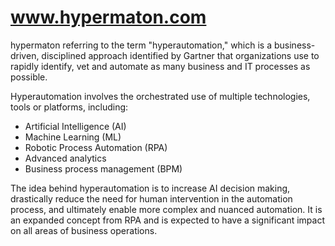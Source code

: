 # www.hypermaton.com

hypermaton referring to the term "hyperautomation," which is a business-driven, disciplined approach identified by Gartner that organizations use to rapidly identify, vet and automate as many business and IT processes as possible.

Hyperautomation involves the orchestrated use of multiple technologies, tools or platforms, including:

- Artificial Intelligence (AI)
- Machine Learning (ML)
- Robotic Process Automation (RPA)
- Advanced analytics
- Business process management (BPM)

The idea behind hyperautomation is to increase AI decision making, drastically reduce the need for human intervention in the automation process, and ultimately enable more complex and nuanced automation.
It is an expanded concept from RPA and is expected to have a significant impact on all areas of business operations.
